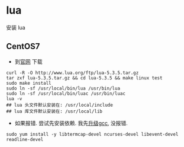# lua

安装 lua

## CentOS7

* 到[官网](http://www.lua.org/download.html) 下载

``` shell
curl -R -O http://www.lua.org/ftp/lua-5.3.5.tar.gz
tar zxf lua-5.3.5.tar.gz && cd lua-5.3.5 && make linux test
sudo make install
sudo ln -sf /usr/local/bin/lua /usr/bin/lua
sudo ln -sf /usr/local/bin/luac /usr/bin/luac
lua -v
## lua 头文件默认安装在: /usr/local/include
## lua 库文件默认安装在: /usr/local/lib
```

* 如果报错. 尝试先安装依赖. 我先[升级gcc](./gcc.md), 没报错.

``` shell
sudo yum install -y libtermcap-devel ncurses-devel libevent-devel readline-devel
```
